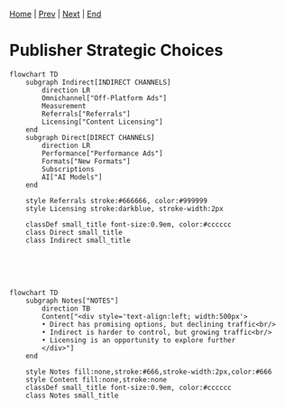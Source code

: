 [Home](slide-01-title.md) | [Prev](slide-04-value-exchange-models.md) | [Next](slide-06-cafe-value-proposition.md) | [End](slide-16-appendix-research.md)

# Publisher Strategic Choices

```mermaid
flowchart TD
    subgraph Indirect[INDIRECT CHANNELS]
        direction LR
        Omnichannel["Off-Platform Ads"]
        Measurement
        Referrals["Referrals"]
        Licensing["Content Licensing"]
    end
    subgraph Direct[DIRECT CHANNELS]
        direction LR
        Performance["Performance Ads"]
        Formats["New Formats"]
        Subscriptions
        AI["AI Models"]
    end
    
    style Referrals stroke:#666666, color:#999999
    style Licensing stroke:darkblue, stroke-width:2px

    classDef small_title font-size:0.9em, color:#cccccc
    class Direct small_title
    class Indirect small_title
```

<br/><br/><br/>

```mermaid
flowchart TD
    subgraph Notes["NOTES"]
        direction TB
        Content["<div style='text-align:left; width:500px'>
        • Direct has promising options, but declining traffic<br/>
        • Indirect is harder to control, but growing traffic<br/>
        • Licensing is an opportunity to explore further
        </div>"]
    end

    style Notes fill:none,stroke:#666,stroke-width:2px,color:#666
    style Content fill:none,stroke:none
    classDef small_title font-size:0.9em, color:#cccccc
    class Notes small_title

```

